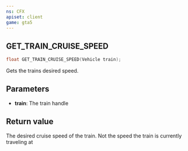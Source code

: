 ```yaml
---
ns: CFX
apiset: client
game: gta5
---
```

## GET_TRAIN_CRUISE_SPEED

```c
float GET_TRAIN_CRUISE_SPEED(Vehicle train);
```

Gets the trains desired speed.

## Parameters
* **train**: The train handle

## Return value
The desired cruise speed of the train. Not the speed the train is currently traveling at 